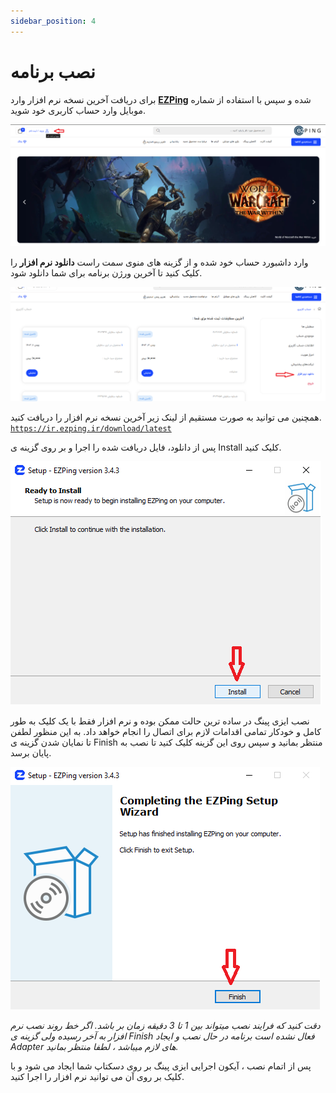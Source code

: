 ```yaml
---
sidebar_position: 4
---
```


# نصب برنامه


برای دریافت آخرین نسخه نرم افزار وارد **[EZPing](https://landing.ezping.ir/)** شده و سپس با استفاده از شماره موبایل وارد حساب کاربری خود شوید.

![winver-run](./img/Login.png)


وارد داشبورد حساب خود شده و از گزینه های منوی سمت راست **دانلود نرم افزار** را کلیک کنید تا آخرین ورژن برنامه برای شما دانلود شود.

![winver-run](./img/Download-App.png)

همچنین می توانید به صورت مستقیم از لینک زیر آخرین نسخه نرم افزار را دریافت کنید.
[`https://ir.ezping.ir/download/latest`](https://ir.ezping.ir/download/latest)



پس از دانلود، فایل دریافت شده را اجرا و بر روی گزینه ی Install کلیک کنید.

![winver-run](./img/Click-On-Install.png)


نصب ایزی پینگ در ساده ترین حالت ممکن بوده و نرم افزار فقط با یک کلیک به طور کامل و خودکار تمامی اقدامات لازم برای اتصال را انجام خواهد داد. به این منظور لطفن تا نمایان شدن گزینه ی Finish منتظر بمانید و سپس روی این گزینه کلیک کنید تا نصب به پایان برسد.


![winver-run](./img/Finish-Install.png) 

_دقت کنید که فرایند نصب میتواند بین 1 تا 3 دقیقه زمان بر باشد. اگر خط روند نصب نرم افزار به آخر رسیده ولی گزینه ی Finish فعال نشده است برنامه در حال نصب و ایجاد Adapter های لازم میباشد ، لطفا منتظر بمانید._




پس از اتمام نصب ، آیکون اجرایی ایزی پینگ بر روی دسکتاپ شما ایجاد می شود و با کلیک بر روی آن می توانید نرم افزار را اجرا کنید.
